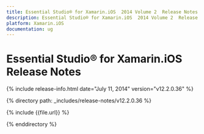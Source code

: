 ```yaml
---
title: Essential Studio® for Xamarin.iOS  2014 Volume 2  Release Notes  
description: Essential Studio® for Xamarin.iOS  2014 Volume 2  Release Notes  
platform: Xamarin.iOS
documentation: ug
---
```


# Essential Studio® for Xamarin.iOS  Release Notes  

{% include release-info.html date="July 11, 2014"  version="v12.2.0.36" %} 


{% directory path: _includes/release-notes/v12.2.0.36 %}

{% include {{file.url}} %}

{% enddirectory %}